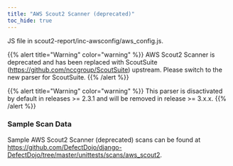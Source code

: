 ```yaml
---
title: "AWS Scout2 Scanner (deprecated)"
toc_hide: true
---
```

JS file in scout2-report/inc-awsconfig/aws\_config.js.

{{% alert title="Warning" color="warning" %}}
AWS Scout2 Scanner is deprecated and has been replaced with ScoutSuite (https://github.com/nccgroup/ScoutSuite) upstream.
Please switch to the new parser for ScoutSuite.
{{% /alert %}}

{{% alert title="Warning" color="warning" %}}
This parser is disactivated by default in releases >= 2.3.1 and will be removed in release >= 3.x.x.
{{% /alert %}}

### Sample Scan Data
Sample AWS Scout2 Scanner (deprecated) scans can be found at https://github.com/DefectDojo/django-DefectDojo/tree/master/unittests/scans/aws_scout2.